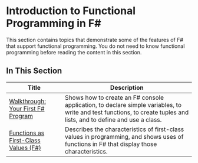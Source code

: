 # Introduction to Functional Programming in F#

This section contains topics that demonstrate some of the features of F# that support functional programming. You do not need to know functional programming before reading the content in this section.


## In This Section


|Title|Description|
|-----|-----------|
|[Walkthrough: Your First F&#35; Program](Walkthrough%3A+Your+First+F%23+Program.md)|Shows how to create an F# console application, to declare simple variables, to write and test functions, to create tuples and lists, and to define and use a class.|
|[Functions as First-Class Values &#40;F&#35;&#41;](Functions+as+First-Class+Values+28%F%2329%.md)|Describes the characteristics of first-class values in programming, and shows uses of functions in F# that display those characteristics.|
